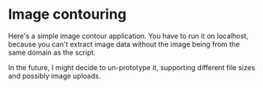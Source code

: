 # Image contouring

Here's a simple image contour application. You have to run it on localhost, because you can't extract image data without the image being from the same domain as the script.

In the future, I might decide to un-prototype it, supporting different file sizes and possibly image uploads.